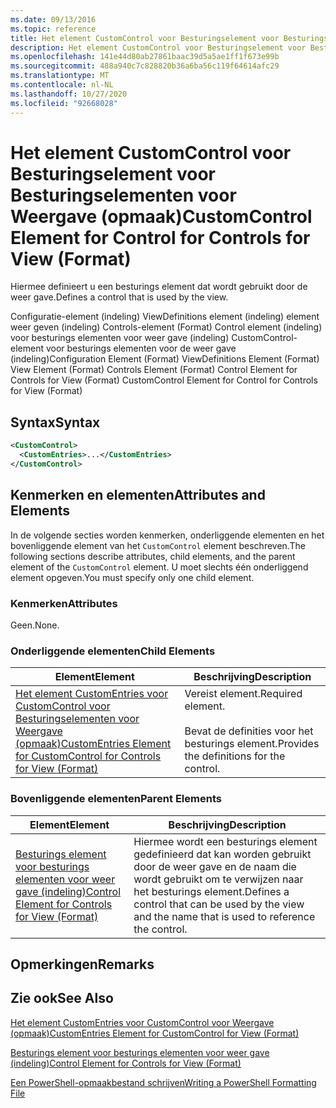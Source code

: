 ```yaml
---
ms.date: 09/13/2016
ms.topic: reference
title: Het element CustomControl voor Besturingselement voor Besturingselementen voor Weergave (opmaak)
description: Het element CustomControl voor Besturingselement voor Besturingselementen voor Weergave (opmaak)
ms.openlocfilehash: 141e44d80ab27861baac39d5a5ae1ff1f673e99b
ms.sourcegitcommit: 488a940c7c828820b36a6ba56c119f64614afc29
ms.translationtype: MT
ms.contentlocale: nl-NL
ms.lasthandoff: 10/27/2020
ms.locfileid: "92668028"
---
```

# <a name="customcontrol-element-for-control-for-controls-for-view-format"></a><span data-ttu-id="481ef-103">Het element CustomControl voor Besturingselement voor Besturingselementen voor Weergave (opmaak)</span><span class="sxs-lookup"><span data-stu-id="481ef-103">CustomControl Element for Control for Controls for View (Format)</span></span>

<span data-ttu-id="481ef-104">Hiermee definieert u een besturings element dat wordt gebruikt door de weer gave.</span><span class="sxs-lookup"><span data-stu-id="481ef-104">Defines a control that is used by the view.</span></span>

<span data-ttu-id="481ef-105">Configuratie-element (indeling) ViewDefinitions element (indeling) element weer geven (indeling) Controls-element (Format) Control element (indeling) voor besturings elementen voor weer gave (indeling) CustomControl-element voor besturings elementen voor de weer gave (indeling)</span><span class="sxs-lookup"><span data-stu-id="481ef-105">Configuration Element (Format) ViewDefinitions Element (Format) View Element (Format) Controls Element (Format) Control Element for Controls for View (Format) CustomControl Element for Control for Controls for View (Format)</span></span>

## <a name="syntax"></a><span data-ttu-id="481ef-106">Syntax</span><span class="sxs-lookup"><span data-stu-id="481ef-106">Syntax</span></span>

```xml
<CustomControl>
  <CustomEntries>...</CustomEntries>
</CustomControl>
```

## <a name="attributes-and-elements"></a><span data-ttu-id="481ef-107">Kenmerken en elementen</span><span class="sxs-lookup"><span data-stu-id="481ef-107">Attributes and Elements</span></span>

<span data-ttu-id="481ef-108">In de volgende secties worden kenmerken, onderliggende elementen en het bovenliggende element van het `CustomControl` element beschreven.</span><span class="sxs-lookup"><span data-stu-id="481ef-108">The following sections describe attributes, child elements, and the parent element of the `CustomControl` element.</span></span> <span data-ttu-id="481ef-109">U moet slechts één onderliggend element opgeven.</span><span class="sxs-lookup"><span data-stu-id="481ef-109">You must specify only one child element.</span></span>

### <a name="attributes"></a><span data-ttu-id="481ef-110">Kenmerken</span><span class="sxs-lookup"><span data-stu-id="481ef-110">Attributes</span></span>

<span data-ttu-id="481ef-111">Geen.</span><span class="sxs-lookup"><span data-stu-id="481ef-111">None.</span></span>

### <a name="child-elements"></a><span data-ttu-id="481ef-112">Onderliggende elementen</span><span class="sxs-lookup"><span data-stu-id="481ef-112">Child Elements</span></span>

|<span data-ttu-id="481ef-113">Element</span><span class="sxs-lookup"><span data-stu-id="481ef-113">Element</span></span>|<span data-ttu-id="481ef-114">Beschrijving</span><span class="sxs-lookup"><span data-stu-id="481ef-114">Description</span></span>|
|-------------|-----------------|
|[<span data-ttu-id="481ef-115">Het element CustomEntries voor CustomControl voor Besturingselementen voor Weergave (opmaak)</span><span class="sxs-lookup"><span data-stu-id="481ef-115">CustomEntries Element for CustomControl for Controls for View (Format)</span></span>](./customentries-element-for-customcontrol-for-controls-for-view-format.md)|<span data-ttu-id="481ef-116">Vereist element.</span><span class="sxs-lookup"><span data-stu-id="481ef-116">Required element.</span></span><br /><br /> <span data-ttu-id="481ef-117">Bevat de definities voor het besturings element.</span><span class="sxs-lookup"><span data-stu-id="481ef-117">Provides the definitions for the control.</span></span>|

### <a name="parent-elements"></a><span data-ttu-id="481ef-118">Bovenliggende elementen</span><span class="sxs-lookup"><span data-stu-id="481ef-118">Parent Elements</span></span>

|<span data-ttu-id="481ef-119">Element</span><span class="sxs-lookup"><span data-stu-id="481ef-119">Element</span></span>|<span data-ttu-id="481ef-120">Beschrijving</span><span class="sxs-lookup"><span data-stu-id="481ef-120">Description</span></span>|
|-------------|-----------------|
|[<span data-ttu-id="481ef-121">Besturings element voor besturings elementen voor weer gave (indeling)</span><span class="sxs-lookup"><span data-stu-id="481ef-121">Control Element for Controls for View (Format)</span></span>](./control-element-for-controls-for-view-format.md)|<span data-ttu-id="481ef-122">Hiermee wordt een besturings element gedefinieerd dat kan worden gebruikt door de weer gave en de naam die wordt gebruikt om te verwijzen naar het besturings element.</span><span class="sxs-lookup"><span data-stu-id="481ef-122">Defines a control that can be used by the view and the name that is used to reference the control.</span></span>|

## <a name="remarks"></a><span data-ttu-id="481ef-123">Opmerkingen</span><span class="sxs-lookup"><span data-stu-id="481ef-123">Remarks</span></span>

## <a name="see-also"></a><span data-ttu-id="481ef-124">Zie ook</span><span class="sxs-lookup"><span data-stu-id="481ef-124">See Also</span></span>

[<span data-ttu-id="481ef-125">Het element CustomEntries voor CustomControl voor Weergave (opmaak)</span><span class="sxs-lookup"><span data-stu-id="481ef-125">CustomEntries Element for CustomControl for View (Format)</span></span>](./customentries-element-for-customcontrol-for-controls-for-configuration-format.md)

[<span data-ttu-id="481ef-126">Besturings element voor besturings elementen voor weer gave (indeling)</span><span class="sxs-lookup"><span data-stu-id="481ef-126">Control Element for Controls for View (Format)</span></span>](./control-element-for-controls-for-view-format.md)

[<span data-ttu-id="481ef-127">Een PowerShell-opmaakbestand schrijven</span><span class="sxs-lookup"><span data-stu-id="481ef-127">Writing a PowerShell Formatting File</span></span>](./writing-a-powershell-formatting-file.md)
